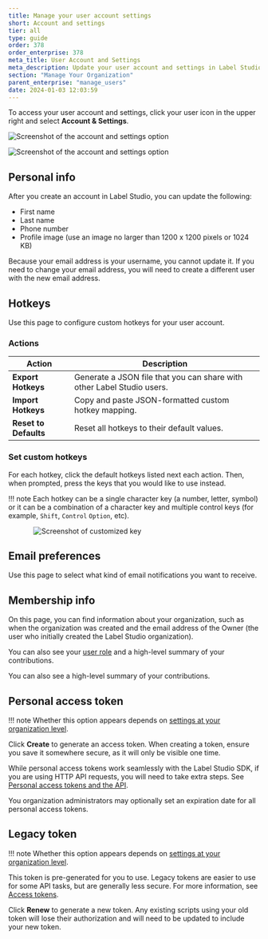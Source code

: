 ```yaml
---
title: Manage your user account settings
short: Account and settings
tier: all
type: guide
order: 378
order_enterprise: 378
meta_title: User Account and Settings
meta_description: Update your user account and settings in Label Studio
section: "Manage Your Organization"
parent_enterprise: "manage_users"
date: 2024-01-03 12:03:59
---
```


To access your user account and settings, click your user icon in the upper right and select **Account & Settings**. 

<div class="opensource-only">

![Screenshot of the account and settings option](/images/admin/account_settings.png)

</div>

<div class="enterprise-only">

![Screenshot of the account and settings option](/images/admin/account_settings_lse.png)

</div>


## Personal info

After you create an account in Label Studio, you can update the following:

* First name
* Last name
* Phone number
* Profile image (use an image no larger than 1200 x 1200 pixels or 1024 KB)

Because your email address is your username, you cannot update it. If you need to change your email address, you will need to create a different user with the new email address. 

## Hotkeys

Use this page to configure custom hotkeys for your user account. 

### Actions

| Action                  | Description                                                                      |
| ----------------------- | -------------------------------------------------------------------------------- |
| **Export Hotkeys**      | Generate a JSON file that you can share with other Label Studio users.           |
| **Import Hotkeys**      | Copy and paste JSON-formatted custom hotkey mapping.                             |
| **Reset to Defaults**   | Reset all hotkeys to their default values.                                       |

### Set custom hotkeys

For each hotkey, click the default hotkeys listed next each action. Then, when prompted, press the keys that you would like to use instead.

!!! note
    Each hotkey can be a single character key (a number, letter, symbol) or it can be a combination of a character key and multiple control keys (for example, `Shift`, `Control` `Option`, etc). 


<div style="width: 80%; margin-left: auto; margin-right: auto">

![Screenshot of customized key](/images/admin/global-hotkeys.png)

</div>

## Email preferences 

Use this page to select what kind of email notifications you want to receive.  

## Membership info

On this page, you can find information about your organization, such as when the organization was created and the email address of the Owner (the user who initially created the Label Studio organization).

<div class="enterprise-only">

You can also see your [user role](admin_roles) and a high-level summary of your contributions. 

</div>

<div class="opensource-only">

You can also see a high-level summary of your contributions. 

</div>

## Personal access token

!!! note
    Whether this option appears depends on [settings at your organization level](access_tokens#Access-token-settings-for-orgs). 

Click **Create** to generate an access token. When creating a token, ensure you save it somewhere secure, as it will only be visible one time. 

While personal access tokens work seamlessly with the Label Studio SDK, if you are using HTTP API requests, you will need to take extra steps. See [Personal access tokens and the API](access_tokens#Personal-access-tokens-and-the-API). 

<div class="enterprise-only">

You organization administrators may optionally set an expiration date for all personal access tokens. 

</div>

## Legacy token

!!! note
    Whether this option appears depends on [settings at your organization level](access_tokens#Access-token-settings-for-orgs). 

This token is pre-generated for you to use. Legacy tokens are easier to use for some API tasks, but are generally less secure. For more information, see [Access tokens](access_tokens).  

Click **Renew** to generate a new token. Any existing scripts using your old token will lose their authorization and will need to be updated to include your new token. 








